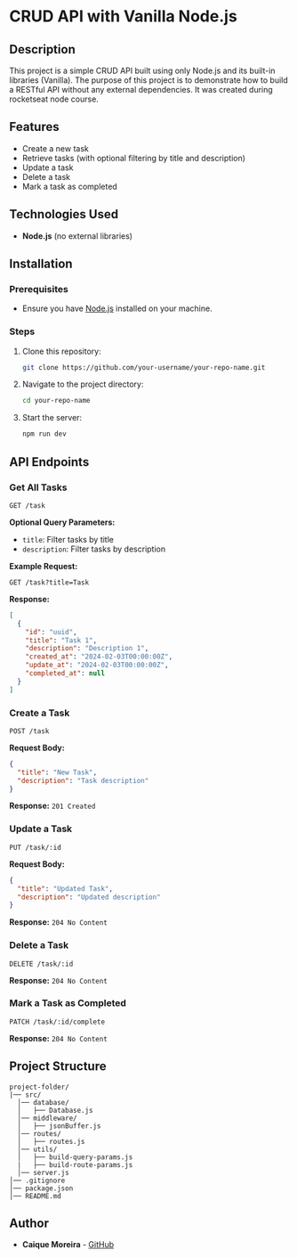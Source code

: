 # CRUD API with Vanilla Node.js

## Description

This project is a simple CRUD API built using only Node.js and its built-in libraries (Vanilla). The purpose of this project is to demonstrate how to build a RESTful API without any external dependencies. It was created during rocketseat node course.

## Features

- Create a new task
- Retrieve tasks (with optional filtering by title and description)
- Update a task
- Delete a task
- Mark a task as completed

## Technologies Used

- **Node.js** (no external libraries)

## Installation

### Prerequisites

- Ensure you have [Node.js](https://nodejs.org/) installed on your machine.

### Steps

1. Clone this repository:
   ```sh
   git clone https://github.com/your-username/your-repo-name.git
   ```
2. Navigate to the project directory:
   ```sh
   cd your-repo-name
   ```
3. Start the server:
   ```sh
   npm run dev
   ```

## API Endpoints

### Get All Tasks

```http
GET /task
```

**Optional Query Parameters:**

- `title`: Filter tasks by title
- `description`: Filter tasks by description

**Example Request:**

```http
GET /task?title=Task
```

**Response:**

```json
[
  {
    "id": "uuid",
    "title": "Task 1",
    "description": "Description 1",
    "created_at": "2024-02-03T00:00:00Z",
    "update_at": "2024-02-03T00:00:00Z",
    "completed_at": null
  }
]
```

### Create a Task

```http
POST /task
```

**Request Body:**

```json
{
  "title": "New Task",
  "description": "Task description"
}
```

**Response:** `201 Created`

### Update a Task

```http
PUT /task/:id
```

**Request Body:**

```json
{
  "title": "Updated Task",
  "description": "Updated description"
}
```

**Response:** `204 No Content`

### Delete a Task

```http
DELETE /task/:id
```

**Response:** `204 No Content`

### Mark a Task as Completed

```http
PATCH /task/:id/complete
```

**Response:** `204 No Content`

## Project Structure

```
project-folder/
|── src/
  │── database/
  │   ├── Database.js
  │── middleware/
  │   ├── jsonBuffer.js
  │── routes/
  │   ├── routes.js
  │── utils/
  │   ├── build-query-params.js
  |   ├── build-route-params.js
  │── server.js
│── .gitignore
│── package.json
│── README.md
```

## Author

- **Caique Moreira** - [GitHub](https://github.com/caiquemx)
